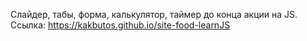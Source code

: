 Слайдер, табы, форма, калькулятор, таймер до конца акции на JS. Ссылка: https://kakbutos.github.io/site-food-learnJS
